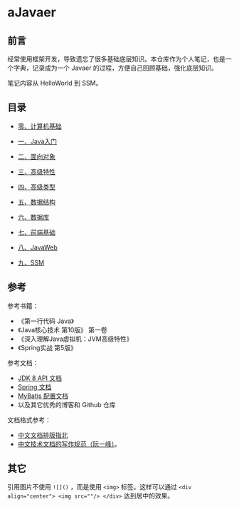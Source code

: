 # aJavaer

## 前言

经常使用框架开发，导致遗忘了很多基础底层知识。本仓库作为个人笔记，也是一个字典，记录成为一个 Javaer 的过程，方便自己回顾基础，强化底层知识。

笔记内容从 HelloWorld 到 SSM。 

## 目录

- [零、计算机基础](./docs/00-RudimentaryKnowledge/README.md)

- [一、Java入门](./docs/01-JavaBase1/README.md)

- [二、面向对象](./docs/02-JavaBase2/README.md)

- [三、高级特性](./docs/03-JavaBase3/README.md)

- [四、高级类型](./docs/04-JavaBase4/README.md)

- [五、数据结构](./docs/05-DataStructure/README.md)

- [六、数据库](./docs/06-Database/README.md)

- [七、前端基础](./docs/07-JavaWeb1/README.md)

- [八、JavaWeb](./docs/08-JavaWeb2/README.md)

- [九、SSM](./docs/09-SSM/README.md)

## 参考

参考书籍：  
- 《第一行代码 Java》  
- 《Java核心技术 第10版》 第一卷  
- 《深入理解Java虚拟机：JVM高级特性》  
- 《Spring实战 第5版》

参考文档：
- [JDK 8 API 文档](https://docs.oracle.com/javase/8/docs/api/index.html)
- [Spring 文档](https://spring.io/projects)
- [MyBatis 配置文档](https://mybatis.org/mybatis-3/zh/configuration.html)
- 以及其它优秀的博客和 Github 仓库

文档格式参考：
- [中文文档排版指北](https://github.com/sparanoid/chinese-copywriting-guidelines)
- [中文技术文档的写作规范（阮一峰）](https://github.com/ruanyf/document-style-guide)。  

## 其它

引用图片不使用 `![]()` ，而是使用 `<img>` 标签。这样可以通过 `<div align="center"> <img src=""/> </div>` 达到居中的效果。
